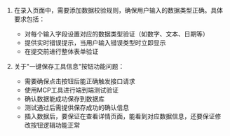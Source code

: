 1. 在录入页面中，需要添加数据校验规则，确保用户输入的数据类型正确。具体要求包括：
   - 对每个输入字段设置对应的数据类型验证（如数字、文本、日期等）
   - 提供实时错误提示，当用户输入错误类型时立即显示
   - 在提交前进行整体表单验证

2. 关于"一键保存工具信息"按钮功能问题：
   - 需要确保点击按钮后能正确触发接口请求
   - 使用MCP工具进行端到端测试验证
   - 确认数据能成功保存到数据库
   - 测试通过后需提供保存成功的确认信息
   - 插入数据后，要保证在查看详情页面，能看到对应数据信息，还要保证修改按钮逻辑功能正常

